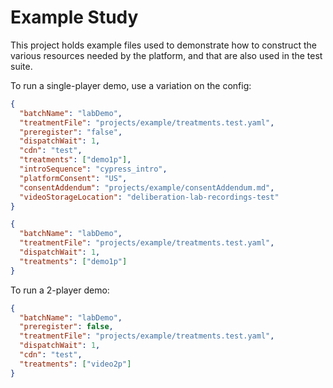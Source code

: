 # Example Study

This project holds example files used to demonstrate how to construct the various resources needed by the platform, and that are also used in the test suite.

To run a single-player demo, use a variation on the config:

```json
{
  "batchName": "labDemo",
  "treatmentFile": "projects/example/treatments.test.yaml",
  "preregister": "false",
  "dispatchWait": 1,
  "cdn": "test",
  "treatments": ["demo1p"],
  "introSequence": "cypress_intro",
  "platformConsent": "US",
  "consentAddendum": "projects/example/consentAddendum.md",
  "videoStorageLocation": "deliberation-lab-recordings-test"
}
```

```json
{
  "batchName": "labDemo",
  "treatmentFile": "projects/example/treatments.test.yaml",
  "dispatchWait": 1,
  "treatments": ["demo1p"]
}
```

To run a 2-player demo:

```json
{
  "batchName": "labDemo",
  "preregister": false,
  "treatmentFile": "projects/example/treatments.test.yaml",
  "dispatchWait": 1,
  "cdn": "test",
  "treatments": ["video2p"]
}
```
